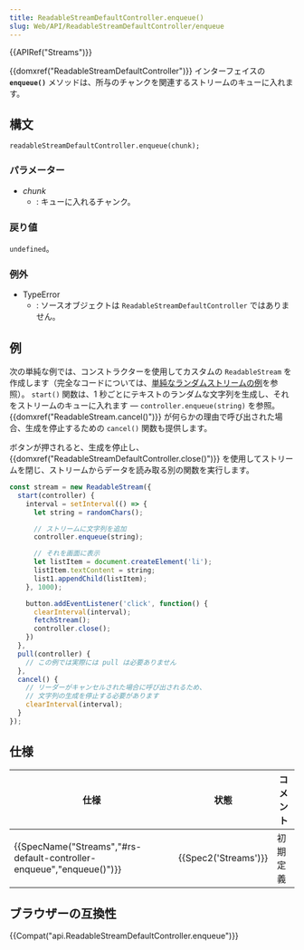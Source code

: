 ```yaml
---
title: ReadableStreamDefaultController.enqueue()
slug: Web/API/ReadableStreamDefaultController/enqueue
---
```

{{APIRef("Streams")}}

{{domxref("ReadableStreamDefaultController")}} インターフェイスの **`enqueue()`** メソッドは、所与のチャンクを関連するストリームのキューに入れます。

## 構文

```
readableStreamDefaultController.enqueue(chunk);
```

### パラメーター

- _chunk_
  - : キューに入れるチャンク。

### 戻り値

`undefined`。

### 例外

- TypeError
  - : ソースオブジェクトは `ReadableStreamDefaultController` ではありません。

## 例

次の単純な例では、コンストラクターを使用してカスタムの `ReadableStream` を作成します（完全なコードについては、[単純なランダムストリームの例](https://mdn.github.io/dom-examples/streams/simple-random-stream/)を参照）。 `start()` 関数は、1 秒ごとにテキストのランダムな文字列を生成し、それをストリームのキューに入れます — `controller.enqueue(string)` を参照。 {{domxref("ReadableStream.cancel()")}} が何らかの理由で呼び出された場合、生成を停止するための `cancel()` 関数も提供します。

ボタンが押されると、生成を停止し、{{domxref("ReadableStreamDefaultController.close()")}} を使用してストリームを閉じ、ストリームからデータを読み取る別の関数を実行します。

```js
const stream = new ReadableStream({
  start(controller) {
    interval = setInterval(() => {
      let string = randomChars();

      // ストリームに文字列を追加
      controller.enqueue(string);

      // それを画面に表示
      let listItem = document.createElement('li');
      listItem.textContent = string;
      list1.appendChild(listItem);
    }, 1000);

    button.addEventListener('click', function() {
      clearInterval(interval);
      fetchStream();
      controller.close();
    })
  },
  pull(controller) {
    // この例では実際には pull は必要ありません
  },
  cancel() {
    // リーダーがキャンセルされた場合に呼び出されるため、
    // 文字列の生成を停止する必要があります
    clearInterval(interval);
  }
});
```

## 仕様

| 仕様                                                                                         | 状態                         | コメント |
| -------------------------------------------------------------------------------------------- | ---------------------------- | -------- |
| {{SpecName("Streams","#rs-default-controller-enqueue","enqueue()")}} | {{Spec2('Streams')}} | 初期定義 |

## ブラウザーの互換性

{{Compat("api.ReadableStreamDefaultController.enqueue")}}
